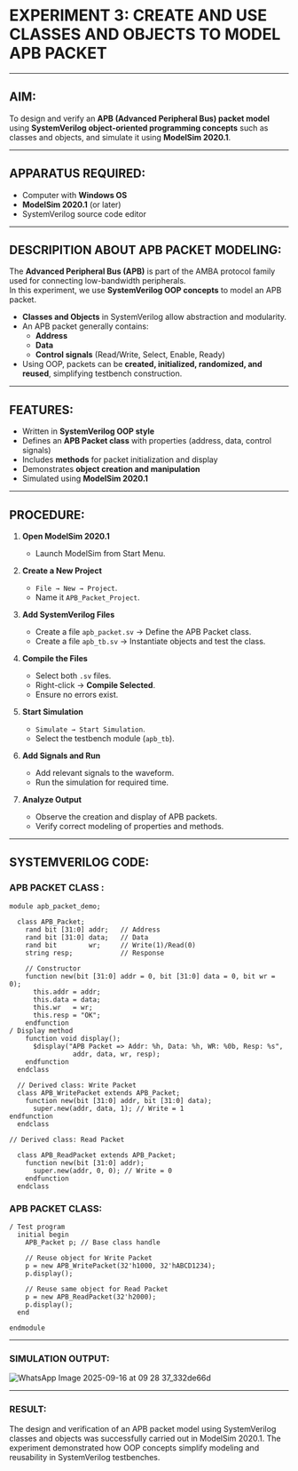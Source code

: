 # EXPERIMENT 3: CREATE AND USE CLASSES AND OBJECTS TO MODEL APB PACKET

---

## AIM:

To design and verify an **APB (Advanced Peripheral Bus) packet model** using **SystemVerilog object-oriented programming concepts** such as classes and objects, and simulate it using **ModelSim 2020.1**.

---

## APPARATUS REQUIRED:

- Computer with **Windows OS**  
- **ModelSim 2020.1** (or later)  
- SystemVerilog source code editor  

---

## DESCRIPITION ABOUT APB PACKET MODELING:

The **Advanced Peripheral Bus (APB)** is part of the AMBA protocol family used for connecting low-bandwidth peripherals.  
In this experiment, we use **SystemVerilog OOP concepts** to model an APB packet.  

- **Classes and Objects** in SystemVerilog allow abstraction and modularity.  
- An APB packet generally contains:  
  - **Address**  
  - **Data**  
  - **Control signals** (Read/Write, Select, Enable, Ready)  
- Using OOP, packets can be **created, initialized, randomized, and reused**, simplifying testbench construction.  

---

## FEATURES:

- Written in **SystemVerilog OOP style**  
- Defines an **APB Packet class** with properties (address, data, control signals)  
- Includes **methods** for packet initialization and display  
- Demonstrates **object creation and manipulation**  
- Simulated using **ModelSim 2020.1**  

---

## PROCEDURE:  

1. **Open ModelSim 2020.1**  
   - Launch ModelSim from Start Menu.  

2. **Create a New Project**  
   - `File → New → Project`.  
   - Name it `APB_Packet_Project`.  

3. **Add SystemVerilog Files**  
   - Create a file `apb_packet.sv` → Define the APB Packet class.  
   - Create a file `apb_tb.sv` → Instantiate objects and test the class.  

4. **Compile the Files**  
   - Select both `.sv` files.  
   - Right-click → **Compile Selected**.  
   - Ensure no errors exist.  

5. **Start Simulation**  
   - `Simulate → Start Simulation`.  
   - Select the testbench module (`apb_tb`).  

6. **Add Signals and Run**  
   - Add relevant signals to the waveform.  
   - Run the simulation for required time.  

7. **Analyze Output**  
   - Observe the creation and display of APB packets.  
   - Verify correct modeling of properties and methods.  

---

## SYSTEMVERILOG CODE:


### APB PACKET CLASS :

```
module apb_packet_demo;

  class APB_Packet;
    rand bit [31:0] addr;   // Address
    rand bit [31:0] data;   // Data
    rand bit        wr;     // Write(1)/Read(0)
    string resp;            // Response

    // Constructor
    function new(bit [31:0] addr = 0, bit [31:0] data = 0, bit wr = 0);
      this.addr = addr;
      this.data = data;
      this.wr   = wr;
      this.resp = "OK";
    endfunction
/ Display method
    function void display();
      $display("APB Packet => Addr: %h, Data: %h, WR: %0b, Resp: %s", 
                addr, data, wr, resp);
    endfunction
  endclass

  // Derived class: Write Packet
  class APB_WritePacket extends APB_Packet;
    function new(bit [31:0] addr, bit [31:0] data);
      super.new(addr, data, 1); // Write = 1
endfunction
  endclass

// Derived class: Read Packet

  class APB_ReadPacket extends APB_Packet;
    function new(bit [31:0] addr);
      super.new(addr, 0, 0); // Write = 0
    endfunction
  endclass

```

### APB PACKET CLASS: 

```
/ Test program
  initial begin
    APB_Packet p; // Base class handle

    // Reuse object for Write Packet
    p = new APB_WritePacket(32'h1000, 32'hABCD1234);
    p.display();

    // Reuse same object for Read Packet
    p = new APB_ReadPacket(32'h2000);
    p.display();
  end

endmodule
```
---
### SIMULATION OUTPUT:

![WhatsApp Image 2025-09-16 at 09 28 37_332de66d](https://github.com/user-attachments/assets/7dcd8f66-83d2-43ad-add7-e86ca4b54360)

---

### RESULT:

The design and verification of an APB packet model using SystemVerilog classes and objects was successfully carried out in ModelSim 2020.1.
The experiment demonstrated how OOP concepts simplify modeling and reusability in SystemVerilog testbenches.
